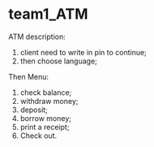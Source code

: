 # team1_ATM
ATM description:
 1. client need to write in pin to continue;
 2. then choose language;

Then Menu:
1. check balance;
2. withdraw money;
3. deposit;
4. borrow money;
5. print a receipt; 
6. Check out. 




